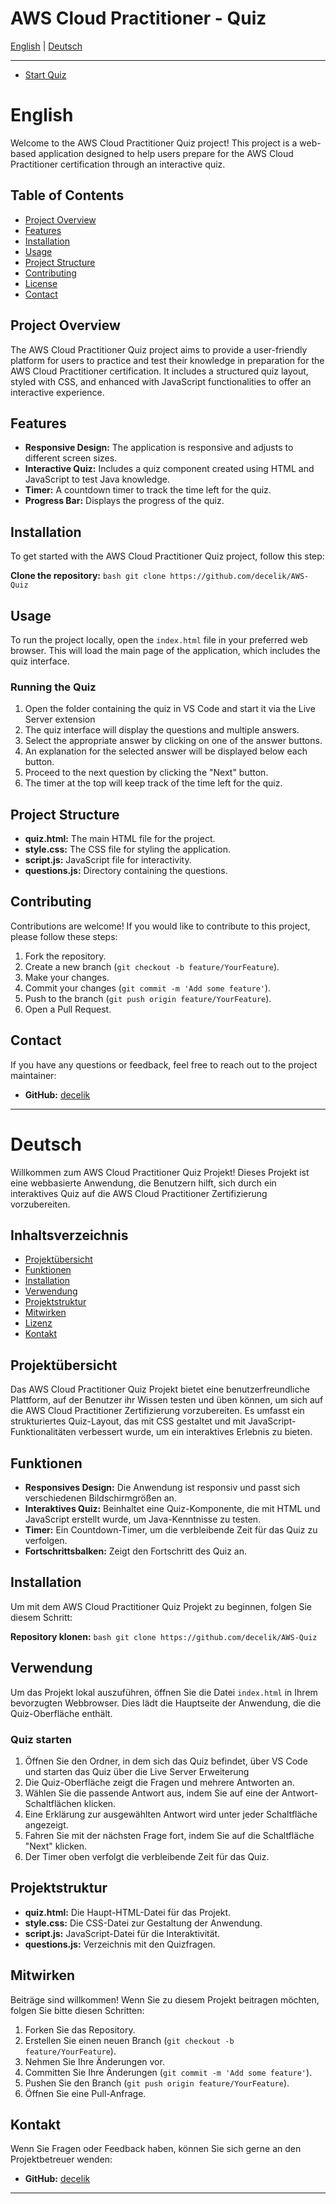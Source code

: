 # AWS Cloud Practitioner - Quiz



[English](#english) | [Deutsch](#deutsch)

---

- [Start Quiz](https://github.com/decelik/AWS-Quiz)



# English

Welcome to the AWS Cloud Practitioner Quiz project! This project is a web-based application designed to help users prepare for the AWS Cloud Practitioner certification through an interactive quiz.

## Table of Contents

- [Project Overview](#project-overview)
- [Features](#features)
- [Installation](#installation)
- [Usage](#usage)
- [Project Structure](#project-structure)
- [Contributing](#contributing)
- [License](#license)
- [Contact](#contact)


## Project Overview

The AWS Cloud Practitioner Quiz project aims to provide a user-friendly platform for users to practice and test their knowledge in preparation for the AWS Cloud Practitioner certification. It includes a structured quiz layout, styled with CSS, and enhanced with JavaScript functionalities to offer an interactive experience.

## Features

- **Responsive Design:** The application is responsive and adjusts to different screen sizes.
- **Interactive Quiz:** Includes a quiz component created using HTML and JavaScript to test Java knowledge.
- **Timer:** A countdown timer to track the time left for the quiz.
- **Progress Bar:** Displays the progress of the quiz.

## Installation

To get started with the AWS Cloud Practitioner Quiz project, follow this step:

**Clone the repository:**
    ```bash
    git clone https://github.com/decelik/AWS-Quiz
    ```

## Usage

To run the project locally, open the `index.html` file in your preferred web browser. This will load the main page of the application, which includes the quiz interface.

### Running the Quiz

1. Open the folder containing the quiz in VS Code and start it via the Live Server extension
2. The quiz interface will display the questions and multiple answers.
3. Select the appropriate answer by clicking on one of the answer buttons.
4. An explanation for the selected answer will be displayed below each button.
5. Proceed to the next question by clicking the "Next" button.
6. The timer at the top will keep track of the time left for the quiz.

## Project Structure

- **quiz.html:** The main HTML file for the project.
- **style.css:** The CSS file for styling the application.
- **script.js:** JavaScript file for interactivity.
- **questions.js:** Directory containing the questions.

## Contributing

Contributions are welcome! If you would like to contribute to this project, please follow these steps:

1. Fork the repository.
2. Create a new branch (`git checkout -b feature/YourFeature`).
3. Make your changes.
4. Commit your changes (`git commit -m 'Add some feature'`).
5. Push to the branch (`git push origin feature/YourFeature`).
6. Open a Pull Request.


## Contact

If you have any questions or feedback, feel free to reach out to the project maintainer:

- **GitHub:** [decelik](https://github.com/decelik/AWS-Quiz)

---

# Deutsch

Willkommen zum AWS Cloud Practitioner Quiz Projekt! Dieses Projekt ist eine webbasierte Anwendung, die Benutzern hilft, sich durch ein interaktives Quiz auf die AWS Cloud Practitioner Zertifizierung vorzubereiten.

## Inhaltsverzeichnis

- [Projektübersicht](#projektübersicht)
- [Funktionen](#funktionen)
- [Installation](#installation)
- [Verwendung](#verwendung)
- [Projektstruktur](#projektstruktur)
- [Mitwirken](#mitwirken)
- [Lizenz](#lizenz)
- [Kontakt](#kontakt)

## Projektübersicht

Das AWS Cloud Practitioner Quiz Projekt bietet eine benutzerfreundliche Plattform, auf der Benutzer ihr Wissen testen und üben können, um sich auf die AWS Cloud Practitioner Zertifizierung vorzubereiten. Es umfasst ein strukturiertes Quiz-Layout, das mit CSS gestaltet und mit JavaScript-Funktionalitäten verbessert wurde, um ein interaktives Erlebnis zu bieten.

## Funktionen

- **Responsives Design:** Die Anwendung ist responsiv und passt sich verschiedenen Bildschirmgrößen an.
- **Interaktives Quiz:** Beinhaltet eine Quiz-Komponente, die mit HTML und JavaScript erstellt wurde, um Java-Kenntnisse zu testen.
- **Timer:** Ein Countdown-Timer, um die verbleibende Zeit für das Quiz zu verfolgen.
- **Fortschrittsbalken:** Zeigt den Fortschritt des Quiz an.

## Installation

Um mit dem AWS Cloud Practitioner Quiz Projekt zu beginnen, folgen Sie diesem Schritt:

**Repository klonen:**
    ```bash
    git clone https://github.com/decelik/AWS-Quiz   ```


## Verwendung

Um das Projekt lokal auszuführen, öffnen Sie die Datei `index.html` in Ihrem bevorzugten Webbrowser. Dies lädt die Hauptseite der Anwendung, die die Quiz-Oberfläche enthält.

### Quiz starten

1. Öffnen Sie den Ordner, in dem sich das Quiz befindet, über VS Code und starten das Quiz über die Live Server Erweiterung
2. Die Quiz-Oberfläche zeigt die Fragen und mehrere Antworten an.
3. Wählen Sie die passende Antwort aus, indem Sie auf eine der Antwort-Schaltflächen klicken.
4. Eine Erklärung zur ausgewählten Antwort wird unter jeder Schaltfläche angezeigt.
5. Fahren Sie mit der nächsten Frage fort, indem Sie auf die Schaltfläche "Next" klicken.
6. Der Timer oben verfolgt die verbleibende Zeit für das Quiz.

## Projektstruktur

- **quiz.html:** Die Haupt-HTML-Datei für das Projekt.
- **style.css:** Die CSS-Datei zur Gestaltung der Anwendung.
- **script.js:** JavaScript-Datei für die Interaktivität.
- **questions.js:** Verzeichnis mit den Quizfragen.

## Mitwirken

Beiträge sind willkommen! Wenn Sie zu diesem Projekt beitragen möchten, folgen Sie bitte diesen Schritten:

1. Forken Sie das Repository.
2. Erstellen Sie einen neuen Branch (`git checkout -b feature/YourFeature`).
3. Nehmen Sie Ihre Änderungen vor.
4. Committen Sie Ihre Änderungen (`git commit -m 'Add some feature'`).
5. Pushen Sie den Branch (`git push origin feature/YourFeature`).
6. Öffnen Sie eine Pull-Anfrage.


## Kontakt

Wenn Sie Fragen oder Feedback haben, können Sie sich gerne an den Projektbetreuer wenden:

- **GitHub:** [decelik](https://github.com/decelik/AWS-Quiz)

---


